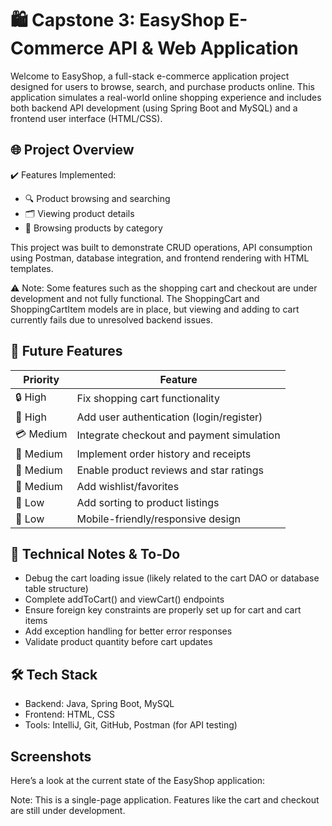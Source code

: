# 🛍️ Capstone 3: EasyShop E-Commerce API & Web Application

Welcome to EasyShop, a full-stack e-commerce application project designed for users to browse, search, and purchase products online. This application simulates a real-world online shopping experience and includes both backend API development (using Spring Boot and MySQL) and a frontend user interface (HTML/CSS).


## 🌐 Project Overview

✔️ Features Implemented:

- 🔍 Product browsing and searching
- 🗂️ Viewing product details
- 📁 Browsing products by category

This project was built to demonstrate CRUD operations, API consumption using Postman, database integration, and frontend rendering with HTML templates.

⚠️ Note: Some features such as the shopping cart and checkout are under development and not fully functional. The ShoppingCart and ShoppingCartItem models are in place, but viewing and adding to cart currently fails due to unresolved backend issues.


## 🧭 Future Features

| Priority | Feature |
|----------|---------|
| 🔒 High  | Fix shopping cart functionality             |
| 🔐 High  | Add user authentication (login/register)    |
| 💳 Medium| Integrate checkout and payment simulation   |
| 💾 Medium| Implement order history and receipts        |
| 💬 Medium| Enable product reviews and star ratings     |
| 🎁 Medium| Add wishlist/favorites                      |
| 🔄 Low   | Add sorting to product listings             |
| 📱 Low   | Mobile-friendly/responsive design           |

## 🔧 Technical Notes & To-Do
- Debug the cart loading issue (likely related to the cart DAO or database table structure)
- Complete addToCart() and viewCart() endpoints
- Ensure foreign key constraints are properly set up for cart and cart items
- Add exception handling for better error responses
- Validate product quantity before cart updates

## 🛠️ Tech Stack
- Backend: Java, Spring Boot, MySQL
- Frontend: HTML, CSS
- Tools: IntelliJ, Git, GitHub, Postman (for API testing)

## Screenshots
Here’s a look at the current state of the EasyShop application:

Note: This is a single-page application. Features like the cart and checkout are still under development.

